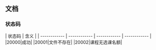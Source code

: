 ## 文档

### 状态码

| 状态码 | 含义 |
| ------------ | ------------ | ------------ | ------------ |
|20000|成功|
|20001|文件不存在|
|20002|课程无选课名额|